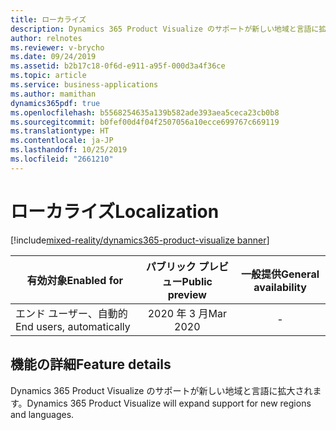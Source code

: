 ```yaml
---
title: ローカライズ
description: Dynamics 365 Product Visualize のサポートが新しい地域と言語に拡大されます。
author: relnotes
ms.reviewer: v-brycho
ms.date: 09/24/2019
ms.assetid: b2b17c18-0f6d-e911-a95f-000d3a4f36ce
ms.topic: article
ms.service: business-applications
ms.author: mamithan
dynamics365pdf: true
ms.openlocfilehash: b5568254635a139b582ade393aea5ceca23cb0b8
ms.sourcegitcommit: b0fef00d4f04f2507056a10ecce699767c669119
ms.translationtype: HT
ms.contentlocale: ja-JP
ms.lasthandoff: 10/25/2019
ms.locfileid: "2661210"
---
```

# <a name="localization"></a><span data-ttu-id="25cf8-103">ローカライズ</span><span class="sxs-lookup"><span data-stu-id="25cf8-103">Localization</span></span>
[!include[mixed-reality/dynamics365-product-visualize banner](../includes/mixed-reality/dynamics365-product-visualize.md)]

| <span data-ttu-id="25cf8-104">有効対象</span><span class="sxs-lookup"><span data-stu-id="25cf8-104">Enabled for</span></span>    |  <span data-ttu-id="25cf8-105">パブリック プレビュー</span><span class="sxs-lookup"><span data-stu-id="25cf8-105">Public preview</span></span> | <span data-ttu-id="25cf8-106">一般提供</span><span class="sxs-lookup"><span data-stu-id="25cf8-106">General availability</span></span> | 
| ---------- | :----------: |:----------: |
|<span data-ttu-id="25cf8-107">エンド ユーザー、自動的</span><span class="sxs-lookup"><span data-stu-id="25cf8-107">End users, automatically</span></span>|<span data-ttu-id="25cf8-108">2020 年 3 月</span><span class="sxs-lookup"><span data-stu-id="25cf8-108">Mar 2020</span></span>| -|






## <a name="feature-details"></a><span data-ttu-id="25cf8-109">機能の詳細</span><span class="sxs-lookup"><span data-stu-id="25cf8-109">Feature details</span></span>
<!--feature detail start -->
<span data-ttu-id="25cf8-110">Dynamics 365 Product Visualize のサポートが新しい地域と言語に拡大されます。</span><span class="sxs-lookup"><span data-stu-id="25cf8-110">Dynamics 365 Product Visualize will expand support for new regions and languages.</span></span>
<!--feature detail end -->









